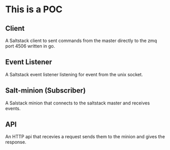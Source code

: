 # This is a POC 
## Client
A Saltstack client to sent commands from the master directly to the zmq port 4506 written in go.

## Event Listener
A Saltstack event listener listening for event from the unix socket.

## Salt-minion (Subscriber)
A Salstack minion that connects to the saltstack master and receives events.

## API
An HTTP api that recevies a request sends them to the minion and gives the response. 
